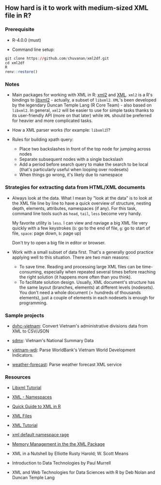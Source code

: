 

## How hard is it to work with medium-sized XML file in R?


### Prerequisite

* R-4.0.0 (must)

* Command line setup:

```r
git clone https://github.com/chuvanan/xml2df.git
cd xml2df
R
renv::restore()
```

### Notes

* Main packages for working with XML in R: [xml2](https://github.com/r-lib/xml2)
  and [XML](http://www.omegahat.net/RSXML/). `xml2` is a R's bindings to
  [libxml2](http://xmlsoft.org/) - actually, a subset of `libxml2`. `XML`'s been
  developed by the legendary Duncan Temple Lang (R Core Team) - also based on
  `libxml2`. In general, `xml2` will be easier to use for simple tasks thanks to
  its user-friendly API (more on that later) while `XML` should be preferred for
  heavier and more complicated tasks.

* How a XML parser works (for example: `libxml2`)?

* Rules for building xpath query:
  * Place two backslashes in front of the top node for jumping across nodes
  * Separate subsequent nodes with a single backslash
  * Add a period before search query to make the search to be local (that's
    particularly useful when looping over nodesets)
  * When things go wrong, it's likely due to namespace


### Strategies for extracting data from HTML/XML documents

* Always look at the data. What I mean by "look at the data" is to look at the
  XML file line by line to have a quick overview of structure, nesting depth,
  elements, attributes, namespaces (if any). For this task, command line tools
  such as `head`, `tail`, `less` become very handy.

  My favorite utility is `less`. I can view and naviage a big XML file very
  quickly with a few keystrokes (`G`: go to the end of file, `g`: go to start of
  file, `space`: page down, `b`: page up)

  Don't try to open a big file in editor or browser.

* Work with a small subset of data first. That's a generally good practice
  applying well to this situation. There are two main reasons:
  * To save time. Reading and processing large XML files can be time-consuming,
    especially when repeated several times before reaching the right
    solution (it happens more often than you think).
  * To facilitate solution design. Usually, XML document's structure has the
    same layout (branches, elements) at different levels (nodesets). You don't
    need a whole document (= hundreds of thousands elements), just a couple of
    elements in each nodesets is enough for programming.

### Sample projects

* [dvhc-vietnam](https://github.com/chuvanan/dvhc-vietnam): Convert Vietnam's
  administrative divisions data from XML to CSV/JSON

* [sdmx](https://github.com/chuvanan/sdmx): Vietnam's National Summary Data

* [vietnam-wdi](https://github.com/chuvanan/xml2df/blob/master/vietnam-wdi.r):
  Parse WorldBank's Vietnam World Development Indicators.

* [weather-forecast](https://github.com/chuvanan/xml2df/blob/master/xml-weather-forecast.r):
  Parse weather forecast XML service

### Resources

* [Libxml Tutorial](http://xmlsoft.org/tutorial/index.html)

* [XML - Namespaces](https://www.tutorialspoint.com/xml/xml_namespaces.htm)

* [Quick Guide to XML in R](https://lecy.github.io/Open-Data-for-Nonprofit-Research/Quick_Guide_to_XML_in_R.html)

* [XML Files](https://www.xmlfiles.com/)

* [XML Tutorial](https://www.w3schools.com/xml/default.asp)

* [xml default namespace rage](https://gist.github.com/jennybc/bbe4de369e8d3c9621c2b43949223b3b)

* [Memory Management in the the XML Package](http://www.omegahat.net/RSXML/MemoryManagement.html)

* XML in a Nutshell by Elliotte Rusty Harold; W. Scott Means

* Introduction to Data Technologies by Paul Murrell

* XML and Web Technologies for Data Sciences with R by Deb Nolan and Duncan
  Temple Lang
